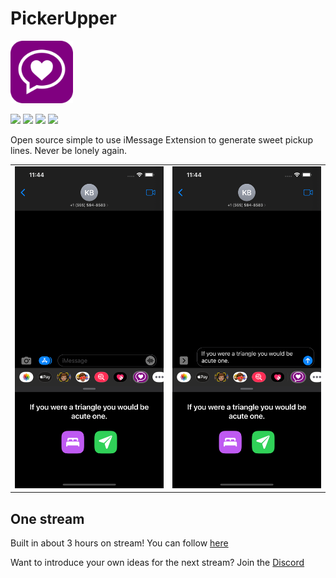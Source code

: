 # PickerUpper 
<img width="100" src="images/pickerupper.png">

![](https://img.shields.io/github/v/tag/wvabrinskas/PickerUpper?style=flat-square)
![](https://img.shields.io/github/license/wvabrinskas/PickerUpper?style=flat-square)
![](https://img.shields.io/badge/swift-5.5-orange?style=flat-square)
![](https://img.shields.io/badge/iOS-14+-darkcyan?style=flat-square)

Open source simple to use iMessage Extension to generate sweet pickup lines. Never be lonely again. 

|  |  |
| ------------- | ------------- |
| <img width="250" src="images/iphone1.png">   | <img width="250" src="images/iphone2.png">  ||

## One stream
Built in about 3 hours on stream! You can follow [here](https://twitch.tv/billbuildsyt) 

Want to introduce your own ideas for the next stream? Join the [Discord](https://discord.gg/QYP5YbKG)

